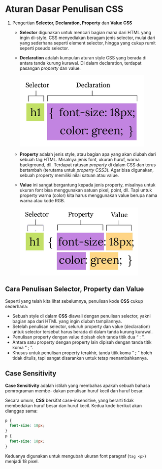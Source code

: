 # Aturan Dasar Penulisan CSS

1. Pengertian **Selector, Declaration, Property** dan **Value CSS**

   - **Selector** digunakan untuk mencari bagian mana dari HTML yang ingin di-style. CSS menyediakan beragam jenis selector, mulai dari yang sederhana seperti element selector, hingga yang cukup rumit seperti pseudo selector.
   - **Declaration** adalah kumpulan aturan style CSS yang berada di antara tanda kurung kurawal. Di dalam declaration, terdapat pasangan _property_ dan value.

     ![selecdec](img/2/selecdec.png)

   - **Property** adalah jenis style, atau bagian apa yang akan diubah dari sebuah tag HTML. Misalnya jenis font, ukuran huruf, warna background, dll. Terdapat ratusan _property_ di dalam CSS dan terus bertambah (terutama untuk _property CSS3_). Agar bisa digunakan, sebuah property memiliki nilai satuan atau value.

   - **Value** ini sangat bergantung kepada jenis property, misalnya untuk ukuran font bisa menggunakan satuan pixel, point, dll. Tapi untuk property warna (color) kita harus menggunakan value berupa nama warna atau kode RGB.

     ![all](img/2/all.png)

## Cara Penulisan Selector, Property dan Value

Seperti yang telah kita lihat sebelumnya, penulisan kode **CSS** cukup sederhana:

- Sebuah style di dalam **CSS** diawali dengan penulisan selector, yakni bagian apa dari HTML yang ingin diubah tampilannya.
- Setelah penulisan selector, seluruh property dan value (declaration) untuk selector tersebut harus berada di dalam tanda kurung kurawal.
- Penulisan property dengan value dipisah oleh tanda titik dua “ : ”.
- Antara satu property dengan property lain dipisah dengan tanda titik koma “ ; ”.
- Khusus untuk penulisan property terakhir, tanda titik koma “ ; ” boleh tidak ditulis, tapi sangat disarankan untuk tetap menambahkannya.

## Case Sensitivity

**Case Sensitivity** adalah istilah yang membahas apakah sebuah bahasa pemrograman membe- dakan penulisan huruf kecil dan huruf besar.

Secara umum, **CSS** bersifat case-insensitive, yang berarti tidak membedakan huruf besar dan huruf kecil. Kedua kode berikut akan dianggap sama:

```css
p {
  font-size: 18px;
}
p {
  font-size: 18px;
}
```

Keduanya digunakan untuk mengubah ukuran font paragraf (`tag <p>`) menjadi 18 pixel.
